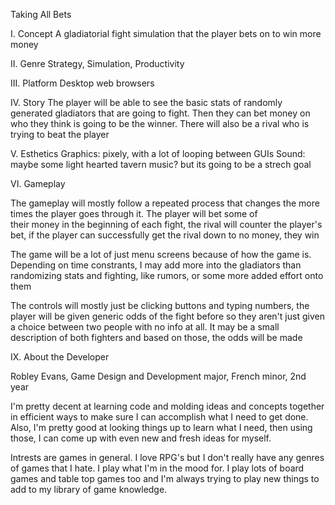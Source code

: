 Taking All Bets

I. Concept
A gladiatorial fight simulation that the player bets on to win more money

II. Genre
Strategy, Simulation, Productivity

III. Platform
Desktop web browsers

IV. Story
The player will be able to see the basic stats of randomly generated
gladiators that are going to fight. Then they can bet money on who they
think is going to be the winner. There will also be a rival who is
trying to beat the player

V. Esthetics
Graphics: pixely, with a lot of looping between GUIs
Sound: maybe some light hearted tavern music? but its going to be a strech goal

VI. Gameplay

The gameplay will mostly follow a repeated process that changes the 
more times the player goes through it. The player will bet some of 	
their money in the beginning of each fight, the rival will counter the
player's bet, if the player can successfully get the rival down to no
money, they win

The game will be a lot of just menu screens because of how the game is. 
Depending on time constrants, I may add more into the gladiators than
randomizing stats and fighting, like rumors, or some more added effort
onto them

The controls will mostly just be clicking buttons and typing numbers, the
player will be given generic odds of the fight before so they aren't just
given a choice between two people with no info at all. It may be a small
description of both fighters and based on those, the odds will be made

IX. About the Developer

Robley Evans, Game Design and Development major, French minor, 2nd year

I'm pretty decent at learning code and molding ideas and concepts together in 
efficient ways to make sure I can accomplish what I need to get done. Also, 
I'm pretty good at looking things up to learn what I need, then using those,
I can come up with even new and fresh ideas for myself.

Intrests are games in general. I love RPG's but I don't really have any genres
of games that I hate. I play what I'm in the mood for. I play lots of board games
and table top games too and I'm always trying to play new things to add to
my library of game knowledge.
